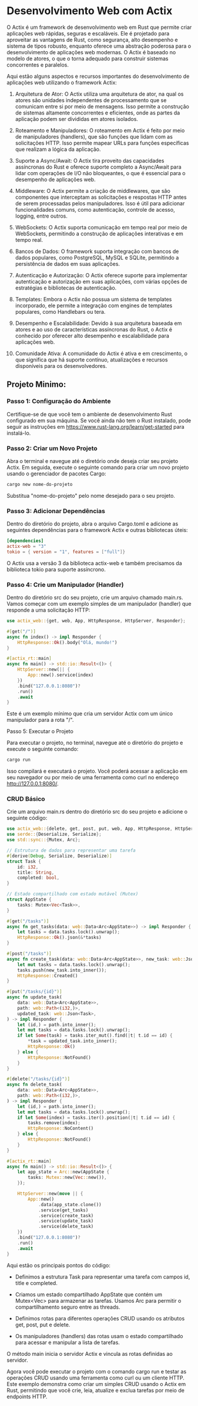 # Desenvolvimento Web com Actix

O Actix é um framework de desenvolvimento web em Rust que permite criar aplicações web rápidas, seguras e escaláveis. Ele é projetado para aproveitar as vantagens de Rust, como segurança, alto desempenho e sistema de tipos robusto, enquanto oferece uma abstração poderosa para o desenvolvimento de aplicações web modernas. O Actix é baseado no modelo de atores, o que o torna adequado para construir sistemas concorrentes e paralelos.

Aqui estão alguns aspectos e recursos importantes do desenvolvimento de aplicações web utilizando o framework Actix:

1. Arquitetura de Ator:
O Actix utiliza uma arquitetura de ator, na qual os atores são unidades independentes de processamento que se comunicam entre si por meio de mensagens. Isso permite a construção de sistemas altamente concorrentes e eficientes, onde as partes da aplicação podem ser divididas em atores isolados.

2. Roteamento e Manipuladores:
O roteamento em Actix é feito por meio de manipuladores (handlers), que são funções que lidam com as solicitações HTTP. Isso permite mapear URLs para funções específicas que realizam a lógica da aplicação.

3. Suporte a Async/Await:
O Actix tira proveito das capacidades assíncronas do Rust e oferece suporte completo a Async/Await para lidar com operações de I/O não bloqueantes, o que é essencial para o desempenho de aplicações web.

4. Middleware:
O Actix permite a criação de middlewares, que são componentes que interceptam as solicitações e respostas HTTP antes de serem processadas pelos manipuladores. Isso é útil para adicionar funcionalidades comuns, como autenticação, controle de acesso, logging, entre outros.

5. WebSockets:
O Actix suporta comunicação em tempo real por meio de WebSockets, permitindo a construção de aplicações interativas e em tempo real.

6. Bancos de Dados:
O framework suporta integração com bancos de dados populares, como PostgreSQL, MySQL e SQLite, permitindo a persistência de dados em suas aplicações.

7. Autenticação e Autorização:
O Actix oferece suporte para implementar autenticação e autorização em suas aplicações, com várias opções de estratégias e bibliotecas de autenticação.

8. Templates:
Embora o Actix não possua um sistema de templates incorporado, ele permite a integração com engines de templates populares, como Handlebars ou tera.

9. Desempenho e Escalabilidade:
Devido à sua arquitetura baseada em atores e ao uso de características assíncronas do Rust, o Actix é conhecido por oferecer alto desempenho e escalabilidade para aplicações web.

10. Comunidade Ativa:
A comunidade do Actix é ativa e em crescimento, o que significa que há suporte contínuo, atualizações e recursos disponíveis para os desenvolvedores.


## Projeto Minimo:

### Passo 1: Configuração do Ambiente

Certifique-se de que você tem o ambiente de desenvolvimento Rust configurado em sua máquina. Se você ainda não tem o Rust instalado, pode seguir as instruções em https://www.rust-lang.org/learn/get-started para instalá-lo.

### Passo 2: Criar um Novo Projeto

Abra o terminal e navegue até o diretório onde deseja criar seu projeto Actix. Em seguida, execute o seguinte comando para criar um novo projeto usando o gerenciador de pacotes Cargo:

```bash
cargo new nome-do-projeto
```
Substitua "nome-do-projeto" pelo nome desejado para o seu projeto.

### Passo 3: Adicionar Dependências

Dentro do diretório do projeto, abra o arquivo Cargo.toml e adicione as seguintes dependências para o framework Actix e outras bibliotecas úteis:

```toml
[dependencies]
actix-web = "3"
tokio = { version = "1", features = ["full"]}
```

O Actix usa a versão 3 da biblioteca actix-web e também precisamos da biblioteca tokio para suporte assíncrono.

### Passo 4: Crie um Manipulador (Handler)

Dentro do diretório src do seu projeto, crie um arquivo chamado main.rs. Vamos começar com um exemplo simples de um manipulador (handler) que responde a uma solicitação HTTP:

```rust
use actix_web::{get, web, App, HttpResponse, HttpServer, Responder};

#[get("/")]
async fn index() -> impl Responder {
    HttpResponse::Ok().body("Olá, mundo!")
}

#[actix_rt::main]
async fn main() -> std::io::Result<()> {
    HttpServer::new(|| {
        App::new().service(index)
    })
    .bind("127.0.0.1:8080")?
    .run()
    .await
}
```
Este é um exemplo mínimo que cria um servidor Actix com um único manipulador para a rota "/".

Passo 5: Executar o Projeto

Para executar o projeto, no terminal, navegue até o diretório do projeto e execute o seguinte comando:

```bash
cargo run
```
Isso compilará e executará o projeto. Você poderá acessar a aplicação em seu navegador ou por meio de uma ferramenta como curl no endereço http://127.0.0.1:8080/.


### CRUD Básico
Crie um arquivo main.rs dentro do diretório src do seu projeto e adicione o seguinte código:

```rust
use actix_web::{delete, get, post, put, web, App, HttpResponse, HttpServer, Responder};
use serde::{Deserialize, Serialize};
use std::sync::{Mutex, Arc};

// Estrutura de dados para representar uma tarefa
#[derive(Debug, Serialize, Deserialize)]
struct Task {
    id: i32,
    title: String,
    completed: bool,
}

// Estado compartilhado com estado mutável (Mutex)
struct AppState {
    tasks: Mutex<Vec<Task>>,
}

#[get("/tasks")]
async fn get_tasks(data: web::Data<Arc<AppState>>) -> impl Responder {
    let tasks = data.tasks.lock().unwrap();
    HttpResponse::Ok().json(&*tasks)
}

#[post("/tasks")]
async fn create_task(data: web::Data<Arc<AppState>>, new_task: web::Json<Task>) -> impl Responder {
    let mut tasks = data.tasks.lock().unwrap();
    tasks.push(new_task.into_inner());
    HttpResponse::Created()
}

#[put("/tasks/{id}")]
async fn update_task(
    data: web::Data<Arc<AppState>>,
    path: web::Path<(i32,)>,
    updated_task: web::Json<Task>,
) -> impl Responder {
    let (id,) = path.into_inner();
    let mut tasks = data.tasks.lock().unwrap();
    if let Some(task) = tasks.iter_mut().find(|t| t.id == id) {
        *task = updated_task.into_inner();
        HttpResponse::Ok()
    } else {
        HttpResponse::NotFound()
    }
}

#[delete("/tasks/{id}")]
async fn delete_task(
    data: web::Data<Arc<AppState>>,
    path: web::Path<(i32,)>,
) -> impl Responder {
    let (id,) = path.into_inner();
    let mut tasks = data.tasks.lock().unwrap();
    if let Some(index) = tasks.iter().position(|t| t.id == id) {
        tasks.remove(index);
        HttpResponse::NoContent()
    } else {
        HttpResponse::NotFound()
    }
}

#[actix_rt::main]
async fn main() -> std::io::Result<()> {
    let app_state = Arc::new(AppState {
        tasks: Mutex::new(Vec::new()),
    });

    HttpServer::new(move || {
        App::new()
            .data(app_state.clone())
            .service(get_tasks)
            .service(create_task)
            .service(update_task)
            .service(delete_task)
    })
    .bind("127.0.0.1:8080")?
    .run()
    .await
}

```

Aqui estão os principais pontos do código:

- Definimos a estrutura Task para representar uma tarefa com campos id, title e completed.

- Criamos um estado compartilhado AppState que contém um Mutex<Vec<Task>> para armazenar as tarefas. Usamos Arc para permitir o compartilhamento seguro entre as threads.

- Definimos rotas para diferentes operações CRUD usando os atributos get, post, put e delete.

- Os manipuladores (handlers) das rotas usam o estado compartilhado para acessar e manipular a lista de tarefas.

O método main inicia o servidor Actix e vincula as rotas definidas ao servidor.

Agora você pode executar o projeto com o comando cargo run e testar as operações CRUD usando uma ferramenta como curl ou um cliente HTTP. Este exemplo demonstra como criar um simples CRUD usando o Actix em Rust, permitindo que você crie, leia, atualize e exclua tarefas por meio de endpoints HTTP.